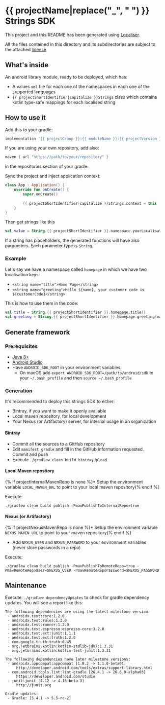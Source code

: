 # {{ projectName|replace("_", " ") }} Strings SDK
This project and this README has been generated using [Localiser](https://github.com/gotev/localiser).

All the files contained in this directory and its subdirectories are subject to the attached [license](LICENSE).

## What's inside
An android library module, ready to be deployed, which has:

* A values `xml` file for each one of the namespaces in each one of the supported languages
* `{{ projectShortIdentifier|capitalize }}Strings` class which contains kotlin type-safe mappings for each localised string

## How to use it
Add this to your gradle: 

```groovy
implementation '{{ projectGroup }}:{{ moduleName }}:{{ projectVersion }}'
```

If you are using your own repository, add also:

```groovy
maven { url "https://path/to/your/repository" }
```
in the repositories section of your gradle.

Sync the project and inject application context:

```kotlin
class App : Application() {
    override fun onCreate() {
        super.onCreate()
        
        {{ projectShortIdentifier|capitalize }}Strings.context = this
    }
}
```

Then get strings like this

```kotlin
val value = String.{{ projectShortIdentifier }}.namespace.yourLocalisationKey()
```

If a string has placeholders, the generated functions will have also parameters. Each parameter type is `String`.

### Example
Let's say we have a namespace called `homepage` in which we have two localisation keys:

* `<string name="title">Home Page</string>`
* `<string name="greeting">Hello ${name}, your customer code is ${customerCode}</string>`

This is how to use them in the code:

```kotlin
val title = String.{{ projectShortIdentifier }}.homepage.title()
val greeting = String.{{ projectShortIdentifier }}.homepage.greeting(name = "Alfred", customerCode = "A5GH99")
```

## Generate framework
### Prerequisites
* [Java 8+](https://www.oracle.com/technetwork/java/javase/downloads/jdk8-downloads-2133151.html)
* [Android Studio](https://developer.android.com/studio)
* Have `ANDROID_SDK_ROOT` in your environment variables.
  * On macOS add `export ANDROID_SDK_ROOT=/path/to/android/sdk` to your `~/.bash_profile` and then `source ~/.bash_profile`

### Generation
It's recommended to deploy this strings SDK to either:
* Bintray, if you want to make it openly available
* Local maven repository, for local development
* Your Nexus (or Artifactory) server, for internal usage in an organization

#### Bintray
* Commit all the sources to a GitHub repository
* Edit `manifest.gradle` and fill in the GitHub information requested. Commit and push
* Execute `./gradlew clean build bintrayUpload`

#### Local Maven repository
{% if projectInternalMavenRepo is none %}* Setup the environment variable `LOCAL_MAVEN_URL` to point to your local maven repository{% endif %}

Execute: 
```
./gradlew clean build publish -PmavPublishToInternalRepo=true
```

#### Nexus (or Artifactory)
{% if projectNexusMavenRepo is none %}* Setup the environment variable `NEXUS_MAVEN_URL` to point to your maven repository{% endif %}

* Add `NEXUS_USER` and `NEXUS_PASSWORD` to your environment variables (never store passwords in a repo)

Execute:
```
./gradlew clean build publish -PmavPublishToRemoteRepo=true -PmavRemoteRepoUser=$NEXUS_USER -PmavRemoteRepoPassword=$NEXUS_PASSWORD
```

## Maintenance
Execute: `./gradlew dependencyUpdates` to check for gradle dependency updates. You will see a report like this:

```
The following dependencies are using the latest milestone version:
 - androidx.test:core:1.2.0
 - androidx.test:rules:1.2.0
 - androidx.test:runner:1.2.0
 - androidx.test.espresso:espresso-core:3.2.0
 - androidx.test.ext:junit:1.1.1
 - androidx.test.ext:truth:1.2.0
 - com.google.truth:truth:0.45
 - org.jetbrains.kotlin:kotlin-stdlib-jdk7:1.3.31
 - org.jetbrains.kotlin:kotlin-test-junit:1.3.31

The following dependencies have later milestone versions:
 - androidx.appcompat:appcompat [1.0.2 -> 1.1.0-beta01]
     http://developer.android.com/tools/extras/support-library.html
 - com.android.tools.lint:lint-gradle [26.4.1 -> 26.6.0-alpha03]
     https://developer.android.com/studio
 - junit:junit [4.12 -> 4.13-beta-3]
     http://junit.org

Gradle updates:
 - Gradle: [5.4.1 -> 5.5-rc-2]
```